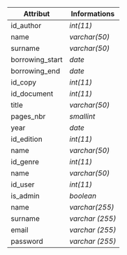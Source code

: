 | Attribut | Informations |
|----------|-------------|
| id_author | _int(11)_ |
| name | _varchar(50)_ |
| surname | _varchar(50)_ |
| borrowing_start | _date_ |
| borrowing_end | _date_ |
| id_copy | _int(11)_ |
| id_document | _int(11)_ |
| title | _varchar(50)_ |
| pages_nbr | _smallint_ |
| year | _date_ |
| id_edition | _int(11)_ |
| name | _varchar(50)_ |
| id_genre | _int(11)_ |
| name | _varchar(50)_ |
| id_user | _int(11)_ |
| is_admin | _boolean_ |
| name | _varchar(255)_ |
| surname | _varchar (255)_ |
| email | _varchar (255)_ |
| password | _varchar (255)_ |